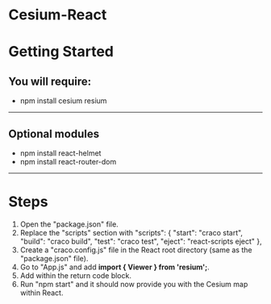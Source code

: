 # Cesium-React

<h1>Getting Started</h1>
<h2>You will require:</h2>
<ul>
  <li>npm install cesium resium</li>
</ul>

<hr />
<h2>Optional modules</h2>
<ul>
  <li>npm install react-helmet</li>
  <li>npm install react-router-dom</li>
</ul>

<hr />
<h1>Steps</h1>
<ol>
  <li>Open the "package.json" file.</li>
  <li>
    Replace the "scripts" section with
    "scripts": {
      "start": "craco start",
      "build": "craco build",
      "test": "craco test",
      "eject": "react-scripts eject"
    },
  </li>
  <li>Create a "craco.config.js" file in the React root directory (same as the "package.json" file).</li>
  <li>Go to "App.js" and add <b>import { Viewer } from 'resium';</b>.</li>
  <li>Add <b><Viewer /></b> within the return code block.</li>
  <li>Run "npm start" and it should now provide you with the Cesium map within React.</li>
</ol>
